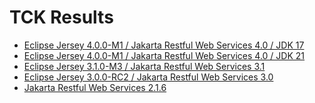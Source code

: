 TCK Results
===========

* [Eclipse Jersey 4.0.0-M1 / Jakarta Restful Web Services 4.0 / JDK 17](tck/eclipse-jersey-4.0.0-M1-jdk17)
* [Eclipse Jersey 4.0.0-M1 / Jakarta Restful Web Services 4.0 / JDK 21](tck/eclipse-jersey-4.0.0-M1-jdk21)
* [Eclipse Jersey 3.1.0-M3 / Jakarta Restful Web Services 3.1](tck/eclipse-jersey-3.1.0-M3)
* [Eclipse Jersey 3.0.0-RC2 / Jakarta Restful Web Services 3.0](tck/eclipse-jersey-3.0.0-RC2)
* [Jakarta Restful Web Services 2.1.6](tck/jakarta-restful-web-services-2.1)